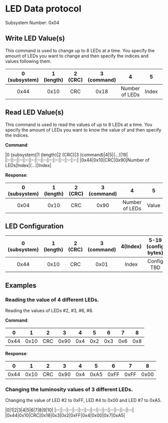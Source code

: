 
# LED Data protocol
Subsystem Number: 0x04

## Write LED Value(s)
This command is used to change up to 8 LEDs at a time. You specify the amount of LEDs you want to change and then specify the indices and values following them.

|0 (subsystem)|1 (length)|2 (CRC)|3 (command)|4|5|6|7|8|(...)|18|19|
|:-:|:-:|:-:|:-:|:-:|:-:|:-:|:-:|:-:|:-:|:-:|:-:|
|0x44|0x10|CRC|0x18|Number of LEDs|Index|Value|Index|Value|(...)|Index|Value|


## Read LED Value(s)
This command is used to read the values of up to 8 LEDs at a time. You specify the amount of LEDs you want to know the value of and then specify the indices.

**Command**:

|0 (subsystem)|1 (length)|2 (CRC)|3 (command)|4|5|(...)|19|
|:-:|:-:|:-:|:-:|:-:|:-:|:-:|:-:|:-:|:-:|:-:|:-:|
|0x44|0x10|CRC|0x90|Number of LEDs|Index|(...)|Index|

**Response**:

|0 (subsystem)|1 (length)|2 (CRC)|3 (command)|4|5|
|:-:|:-:|:-:|:-:|:-:|:-:|
|0x04|0x10|CRC|0x90|Number of LEDs|Value|Value|(...)|Value|

## LED Configuration

|0 (subsystem)|1 (length)|2 (CRC)|3 (command)|4(Index)|5-19 (config bytes)|
|:-:|:-:|:-:|:-:|:-:|:-:|
|0x44|0x10|CRC|0x01|Index|Config TBD|

## Examples

### Reading the value of 4 different LEDs.

Reading the values of LEDs #2, #3, #6, #8.

**Command**:

|0|1|2|3|4|5|6|7|8|
|:-:|:-:|:-:|:-:|:-:|:-:|:-:|:-:|:-:|
|0x44|0x10|CRC|0x90|0x4|0x2|0x3|0x6|0x8|

**Response**:

|0|1|2|3|4|5|6|7|8|
|:-:|:-:|:-:|:-:|:-:|:-:|:-:|:-:|:-:|
|0x44|0x10|CRC|0x90|0x4|0xA5|0xFF|0xFF|0x00|


### Changing the luminosity values of 3 different LEDs. 

Changing the value of LED #2 to 0xFF, LED #4 to 0x00 and LED #7 to 0xA5.

|0|1|2|3|4|5|6|7|8|9|10|
|:-:|:-:|:-:|:-:|:-:|:-:|:-:|:-:|:-:|:-:|:-:|:-:|:-:|
|0x44|0x10|CRC|0x18|0x3|0x2|0xFF|0x4|0x00|0x7|0xA5|




